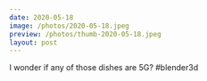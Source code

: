 ```yaml
---
date: 2020-05-18
image: /photos/2020-05-18.jpeg
preview: /photos/thumb-2020-05-18.jpeg
layout: post
---
```


I wonder if any of those dishes are 5G? #blender3d
